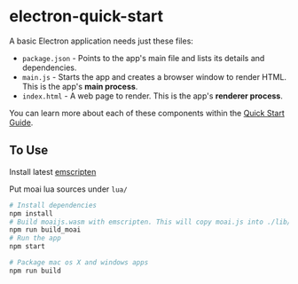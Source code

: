 # electron-quick-start

A basic Electron application needs just these files:

- `package.json` - Points to the app's main file and lists its details and dependencies.
- `main.js` - Starts the app and creates a browser window to render HTML. This is the app's **main process**.
- `index.html` - A web page to render. This is the app's **renderer process**.

You can learn more about each of these components within the [Quick Start Guide](http://electron.atom.io/docs/tutorial/quick-start).

## To Use

Install latest [emscripten](https://kripken.github.io/emscripten-site/docs/getting_started/downloads.html)

Put moai lua sources under `lua/`

```bash
# Install dependencies
npm install
# Build moaijs.wasm with emscripten. This will copy moai.js into ./lib/
npm run build_moai
# Run the app
npm start
```

```bash
# Package mac os X and windows apps
npm run build
```